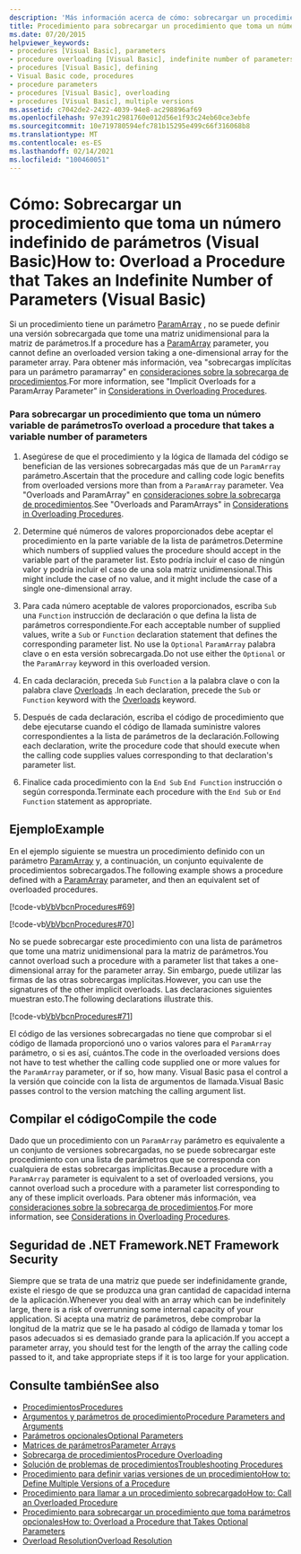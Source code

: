 ```yaml
---
description: 'Más información acerca de cómo: sobrecargar un procedimiento que toma un número indefinido de parámetros (Visual Basic)'
title: Procedimiento para sobrecargar un procedimiento que toma un número indefinido de parámetros
ms.date: 07/20/2015
helpviewer_keywords:
- procedures [Visual Basic], parameters
- procedure overloading [Visual Basic], indefinite number of parameters
- procedures [Visual Basic], defining
- Visual Basic code, procedures
- procedure parameters
- procedures [Visual Basic], overloading
- procedures [Visual Basic], multiple versions
ms.assetid: c7042de2-2422-4039-94e8-ac298896af69
ms.openlocfilehash: 97e391c2981760e012d56e1f93c24eb60ce3ebfe
ms.sourcegitcommit: 10e719780594efc781b15295e499c66f316068b8
ms.translationtype: MT
ms.contentlocale: es-ES
ms.lasthandoff: 02/14/2021
ms.locfileid: "100460051"
---
```

# <a name="how-to-overload-a-procedure-that-takes-an-indefinite-number-of-parameters-visual-basic"></a><span data-ttu-id="dc2de-103">Cómo: Sobrecargar un procedimiento que toma un número indefinido de parámetros (Visual Basic)</span><span class="sxs-lookup"><span data-stu-id="dc2de-103">How to: Overload a Procedure that Takes an Indefinite Number of Parameters (Visual Basic)</span></span>

<span data-ttu-id="dc2de-104">Si un procedimiento tiene un parámetro [ParamArray](../../../language-reference/modifiers/paramarray.md) , no se puede definir una versión sobrecargada que tome una matriz unidimensional para la matriz de parámetros.</span><span class="sxs-lookup"><span data-stu-id="dc2de-104">If a procedure has a [ParamArray](../../../language-reference/modifiers/paramarray.md) parameter, you cannot define an overloaded version taking a one-dimensional array for the parameter array.</span></span> <span data-ttu-id="dc2de-105">Para obtener más información, vea "sobrecargas implícitas para un parámetro paramarray" en [consideraciones sobre la sobrecarga de procedimientos](./considerations-in-overloading-procedures.md).</span><span class="sxs-lookup"><span data-stu-id="dc2de-105">For more information, see "Implicit Overloads for a ParamArray Parameter" in [Considerations in Overloading Procedures](./considerations-in-overloading-procedures.md).</span></span>  
  
### <a name="to-overload-a-procedure-that-takes-a-variable-number-of-parameters"></a><span data-ttu-id="dc2de-106">Para sobrecargar un procedimiento que toma un número variable de parámetros</span><span class="sxs-lookup"><span data-stu-id="dc2de-106">To overload a procedure that takes a variable number of parameters</span></span>  
  
1. <span data-ttu-id="dc2de-107">Asegúrese de que el procedimiento y la lógica de llamada del código se benefician de las versiones sobrecargadas más que de un `ParamArray` parámetro.</span><span class="sxs-lookup"><span data-stu-id="dc2de-107">Ascertain that the procedure and calling code logic benefits from overloaded versions more than from a `ParamArray` parameter.</span></span> <span data-ttu-id="dc2de-108">Vea "Overloads and ParamArray" en [consideraciones sobre la sobrecarga de procedimientos](./considerations-in-overloading-procedures.md).</span><span class="sxs-lookup"><span data-stu-id="dc2de-108">See "Overloads and ParamArrays" in [Considerations in Overloading Procedures](./considerations-in-overloading-procedures.md).</span></span>  
  
2. <span data-ttu-id="dc2de-109">Determine qué números de valores proporcionados debe aceptar el procedimiento en la parte variable de la lista de parámetros.</span><span class="sxs-lookup"><span data-stu-id="dc2de-109">Determine which numbers of supplied values the procedure should accept in the variable part of the parameter list.</span></span> <span data-ttu-id="dc2de-110">Esto podría incluir el caso de ningún valor y podría incluir el caso de una sola matriz unidimensional.</span><span class="sxs-lookup"><span data-stu-id="dc2de-110">This might include the case of no value, and it might include the case of a single one-dimensional array.</span></span>  
  
3. <span data-ttu-id="dc2de-111">Para cada número aceptable de valores proporcionados, escriba `Sub` una `Function` instrucción de declaración o que defina la lista de parámetros correspondiente.</span><span class="sxs-lookup"><span data-stu-id="dc2de-111">For each acceptable number of supplied values, write a `Sub` or `Function` declaration statement that defines the corresponding parameter list.</span></span> <span data-ttu-id="dc2de-112">No use la `Optional` `ParamArray` palabra clave o en esta versión sobrecargada.</span><span class="sxs-lookup"><span data-stu-id="dc2de-112">Do not use either the `Optional` or the `ParamArray` keyword in this overloaded version.</span></span>  
  
4. <span data-ttu-id="dc2de-113">En cada declaración, preceda `Sub` `Function` a la palabra clave o con la palabra clave [Overloads](../../../language-reference/modifiers/overloads.md) .</span><span class="sxs-lookup"><span data-stu-id="dc2de-113">In each declaration, precede the `Sub` or `Function` keyword with the [Overloads](../../../language-reference/modifiers/overloads.md) keyword.</span></span>  
  
5. <span data-ttu-id="dc2de-114">Después de cada declaración, escriba el código de procedimiento que debe ejecutarse cuando el código de llamada suministre valores correspondientes a la lista de parámetros de la declaración.</span><span class="sxs-lookup"><span data-stu-id="dc2de-114">Following each declaration, write the procedure code that should execute when the calling code supplies values corresponding to that declaration's parameter list.</span></span>  
  
6. <span data-ttu-id="dc2de-115">Finalice cada procedimiento con la `End Sub` `End Function` instrucción o según corresponda.</span><span class="sxs-lookup"><span data-stu-id="dc2de-115">Terminate each procedure with the `End Sub` or `End Function` statement as appropriate.</span></span>  
  
## <a name="example"></a><span data-ttu-id="dc2de-116">Ejemplo</span><span class="sxs-lookup"><span data-stu-id="dc2de-116">Example</span></span>  

 <span data-ttu-id="dc2de-117">En el ejemplo siguiente se muestra un procedimiento definido con un parámetro [ParamArray](../../../language-reference/modifiers/paramarray.md) y, a continuación, un conjunto equivalente de procedimientos sobrecargados.</span><span class="sxs-lookup"><span data-stu-id="dc2de-117">The following example shows a procedure defined with a [ParamArray](../../../language-reference/modifiers/paramarray.md) parameter, and then an equivalent set of overloaded procedures.</span></span>  
  
 [!code-vb[VbVbcnProcedures#69](~/samples/snippets/visualbasic/VS_Snippets_VBCSharp/VbVbcnProcedures/VB/Class1.vb#69)]  
  
 [!code-vb[VbVbcnProcedures#70](~/samples/snippets/visualbasic/VS_Snippets_VBCSharp/VbVbcnProcedures/VB/Class1.vb#70)]  
  
 <span data-ttu-id="dc2de-118">No se puede sobrecargar este procedimiento con una lista de parámetros que tome una matriz unidimensional para la matriz de parámetros.</span><span class="sxs-lookup"><span data-stu-id="dc2de-118">You cannot overload such a procedure with a parameter list that takes a one-dimensional array for the parameter array.</span></span> <span data-ttu-id="dc2de-119">Sin embargo, puede utilizar las firmas de las otras sobrecargas implícitas.</span><span class="sxs-lookup"><span data-stu-id="dc2de-119">However, you can use the signatures of the other implicit overloads.</span></span> <span data-ttu-id="dc2de-120">Las declaraciones siguientes muestran esto.</span><span class="sxs-lookup"><span data-stu-id="dc2de-120">The following declarations illustrate this.</span></span>  
  
 [!code-vb[VbVbcnProcedures#71](~/samples/snippets/visualbasic/VS_Snippets_VBCSharp/VbVbcnProcedures/VB/Class1.vb#71)]  
  
 <span data-ttu-id="dc2de-121">El código de las versiones sobrecargadas no tiene que comprobar si el código de llamada proporcionó uno o varios valores para el `ParamArray` parámetro, o si es así, cuántos.</span><span class="sxs-lookup"><span data-stu-id="dc2de-121">The code in the overloaded versions does not have to test whether the calling code supplied one or more values for the `ParamArray` parameter, or if so, how many.</span></span> <span data-ttu-id="dc2de-122">Visual Basic pasa el control a la versión que coincide con la lista de argumentos de llamada.</span><span class="sxs-lookup"><span data-stu-id="dc2de-122">Visual Basic passes control to the version matching the calling argument list.</span></span>  
  
## <a name="compile-the-code"></a><span data-ttu-id="dc2de-123">Compilar el código</span><span class="sxs-lookup"><span data-stu-id="dc2de-123">Compile the code</span></span>  

 <span data-ttu-id="dc2de-124">Dado que un procedimiento con un `ParamArray` parámetro es equivalente a un conjunto de versiones sobrecargadas, no se puede sobrecargar este procedimiento con una lista de parámetros que se corresponda con cualquiera de estas sobrecargas implícitas.</span><span class="sxs-lookup"><span data-stu-id="dc2de-124">Because a procedure with a `ParamArray` parameter is equivalent to a set of overloaded versions, you cannot overload such a procedure with a parameter list corresponding to any of these implicit overloads.</span></span> <span data-ttu-id="dc2de-125">Para obtener más información, vea [consideraciones sobre la sobrecarga de procedimientos](./considerations-in-overloading-procedures.md).</span><span class="sxs-lookup"><span data-stu-id="dc2de-125">For more information, see [Considerations in Overloading Procedures](./considerations-in-overloading-procedures.md).</span></span>  
  
## <a name="net-framework-security"></a><span data-ttu-id="dc2de-126">Seguridad de .NET Framework</span><span class="sxs-lookup"><span data-stu-id="dc2de-126">.NET Framework Security</span></span>  

 <span data-ttu-id="dc2de-127">Siempre que se trata de una matriz que puede ser indefinidamente grande, existe el riesgo de que se produzca una gran cantidad de capacidad interna de la aplicación.</span><span class="sxs-lookup"><span data-stu-id="dc2de-127">Whenever you deal with an array which can be indefinitely large, there is a risk of overrunning some internal capacity of your application.</span></span> <span data-ttu-id="dc2de-128">Si acepta una matriz de parámetros, debe comprobar la longitud de la matriz que se le ha pasado al código de llamada y tomar los pasos adecuados si es demasiado grande para la aplicación.</span><span class="sxs-lookup"><span data-stu-id="dc2de-128">If you accept a parameter array, you should test for the length of the array the calling code passed to it, and take appropriate steps if it is too large for your application.</span></span>  
  
## <a name="see-also"></a><span data-ttu-id="dc2de-129">Consulte también</span><span class="sxs-lookup"><span data-stu-id="dc2de-129">See also</span></span>

- [<span data-ttu-id="dc2de-130">Procedimientos</span><span class="sxs-lookup"><span data-stu-id="dc2de-130">Procedures</span></span>](./index.md)
- [<span data-ttu-id="dc2de-131">Argumentos y parámetros de procedimiento</span><span class="sxs-lookup"><span data-stu-id="dc2de-131">Procedure Parameters and Arguments</span></span>](./procedure-parameters-and-arguments.md)
- [<span data-ttu-id="dc2de-132">Parámetros opcionales</span><span class="sxs-lookup"><span data-stu-id="dc2de-132">Optional Parameters</span></span>](./optional-parameters.md)
- [<span data-ttu-id="dc2de-133">Matrices de parámetros</span><span class="sxs-lookup"><span data-stu-id="dc2de-133">Parameter Arrays</span></span>](./parameter-arrays.md)
- [<span data-ttu-id="dc2de-134">Sobrecarga de procedimientos</span><span class="sxs-lookup"><span data-stu-id="dc2de-134">Procedure Overloading</span></span>](./procedure-overloading.md)
- [<span data-ttu-id="dc2de-135">Solución de problemas de procedimientos</span><span class="sxs-lookup"><span data-stu-id="dc2de-135">Troubleshooting Procedures</span></span>](./troubleshooting-procedures.md)
- [<span data-ttu-id="dc2de-136">Procedimiento para definir varias versiones de un procedimiento</span><span class="sxs-lookup"><span data-stu-id="dc2de-136">How to: Define Multiple Versions of a Procedure</span></span>](./how-to-define-multiple-versions-of-a-procedure.md)
- [<span data-ttu-id="dc2de-137">Procedimiento para llamar a un procedimiento sobrecargado</span><span class="sxs-lookup"><span data-stu-id="dc2de-137">How to: Call an Overloaded Procedure</span></span>](./how-to-call-an-overloaded-procedure.md)
- [<span data-ttu-id="dc2de-138">Procedimiento para sobrecargar un procedimiento que toma parámetros opcionales</span><span class="sxs-lookup"><span data-stu-id="dc2de-138">How to: Overload a Procedure that Takes Optional Parameters</span></span>](./how-to-overload-a-procedure-that-takes-optional-parameters.md)
- [<span data-ttu-id="dc2de-139">Overload Resolution</span><span class="sxs-lookup"><span data-stu-id="dc2de-139">Overload Resolution</span></span>](./overload-resolution.md)
